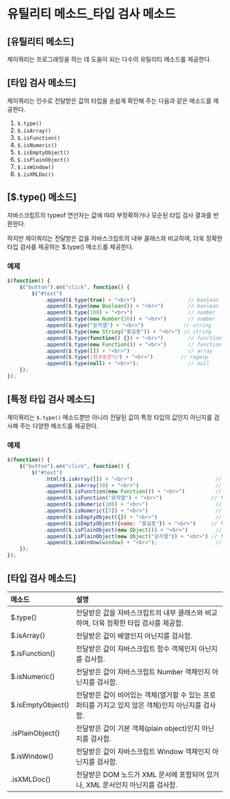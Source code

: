 # 유틸리티 메소드_타입 검사 메소드

## [유틸리티 메소드]
  제이쿼리는 프로그래밍을 하는 데 도움이 되는 다수의 유틸리티 메소드를 제공한다.

## [타입 검사 메소드]
  제이쿼리는 인수로 전달받은 값의 타입을 손쉽게 확인해 주는 다음과 같은 메소드를 제공한다.

1. `$.type()`
2. `$.isArray()`
3. `$.isFunction()`
4. `$.isNumeric()`
5. `$.isEmptyObject()`
6. `$.isPlainObject()`
7. `$.isWindow()`
8. `$.isXMLDoc()`

## [$.type() 메소드]
  자바스크립트의 typeof 연산자는 값에 따라 부정확하거나 모순된 타입 검사 결과를 반환한다.

하지만 제이쿼리는 전달받은 값을 자바스크립트의 내부 클래스와 비교하여, 더욱 정확한 타입 검사를 제공하는 $.type() 메소드를 제공한다.

### 예제
~~~javascript
$(function() {
    $("button").on("click", function() {
        $("#text")
            .append($.type(true) + "<br>")                 // boolean
            .append($.type(new Boolean()) + "<br>")        // boolean
            .append($.type(100) + "<br>")                  // number
            .append($.type(new Number(20)) + "<br>")       // number
            .append($.type("문자열") + "<br>")             // string
            .append($.type(new String("홍길동")) + "<br>") // string
            .append($.type(function() {}) + "<br>")        // function
            .append($.type(new Function()) + "<br>")       // function
            .append($.type([]) + "<br>")                   // array
            .append($.type(/정규표현식/) + "<br>")         // regexp
            .append($.type(null) + "<br>");                // null
    });
});
~~~

## [특정 타입 검사 메소드]
  제이쿼리는 `$.type()` 메소드뿐만 아니라 전달된 값이 특정 타입의 값인지 아닌지를 검사해 주는 다양한 메소드를 제공한다.

### 예제
~~~javascript
$(function() {
    $("button").on("click", function() {
        $("#text")
            .html($.isArray([]) + "<br>")                           // true
            .append($.isArray(30) + "<br>")                         // false
            .append($.isFunction(new Function()) + "<br>")          // true
            .append($.isFunction("문자열") + "<br>")                // false
            .append($.isNumeric(100) + "<br>")                      // true
            .append($.isNumeric([7]) + "<br>")                      // false
            .append($.isEmptyObject({}) + "<br>")                   // true
            .append($.isEmptyObject({name: "홍길동"}) + "<br>")     // false
            .append($.isPlainObject(new Object()) + "<br>")         // true
            .append($.isPlainObject(new Object("문자열")) + "<br>") // false
            .append($.isWindow(window) + "<br>");                   // true
    });
});
~~~


## [타입 검사 메소드]
|메소드|설명|
|:-----|:-----|
|$.type()	| 전달받은 값을 자바스크립트의 내부 클래스와 비교하여, 더욱 정확한 타입 검사를 제공함.|
|$.isArray()	| 전달받은 값이 배열인지 아닌지를 검사함.|
|$.isFunction()	| 전달받은 값이 자바스크립트 함수 객체인지 아닌지를 검사함.|
|$.isNumeric()	| 전달받은 값이 자바스크립트 Number 객체인지 아닌지를 검사함.|
|$.isEmptyObject()	| 전달받은 값이 비어있는 객체(열거할 수 있는 프로퍼티를 가지고 있지 않은 객체)인지 아닌지를 검사함.|
|.isPlainObject()	| 전달받은 값이 기본 객체(plain object)인지 아닌지를 검사함.|
|$.isWindow()	| 전달받은 값이 자바스크립트 Window 객체인지 아닌지를 검사함.|
|.isXMLDoc()	| 전달받은 DOM 노드가 XML 문서에 포함되어 있거나, XML 문서인지 아닌지를 검사함.|
